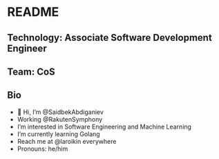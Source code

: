 # README

## Technology: Associate Software Development Engineer
## Team: CoS

## Bio
- 👋 Hi, I’m @SaidbekAbdiganiev
- Working @RakutenSymphony
- I’m interested in Software Engineering and Machine Learning
- I’m currently learning Golang
- Reach me at @laroikin everywhere
- Pronouns: he/him

<!---
SaidbekAbdiganiev/SaidbekAbdiganiev is a ✨ special ✨ repository because its `README.md` (this file) appears on your GitHub profile.
You can click the Preview link to take a look at your changes.
--->
